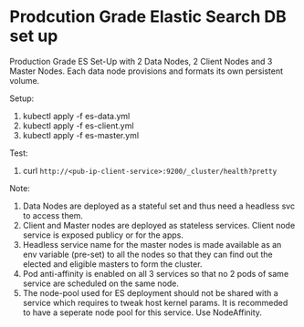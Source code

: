 # Prodcution Grade Elastic Search DB set up

Production Grade ES Set-Up with 2 Data Nodes, 2 Client Nodes and 3 Master Nodes. Each 
data node provisions and formats its own persistent volume. 

Setup:

1. kubectl apply -f es-data.yml 
2. kubectl apply -f es-client.yml
3. kubectl apply -f es-master.yml  

Test:

1. curl `http://<pub-ip-client-service>:9200/_cluster/health?pretty`


Note:

1. Data Nodes are deployed as a stateful set and thus need a headless svc to access them.
2. Client and Master nodes are deployed as stateless services. Client node service is exposed publicy or for the apps.
3. Headless service name for the master nodes is made available as an env variable (pre-set) to all the nodes so that they can find out the elected and eligible masters to form the cluster. 
4. Pod anti-affinity is enabled on all 3 services so that no 2 pods of same service are scheduled on the same node. 
5. The node-pool used for ES deployment should not be shared with a service which requires to tweak host kernel params. It is recommeded to have a seperate node pool for this service. Use NodeAffinity.